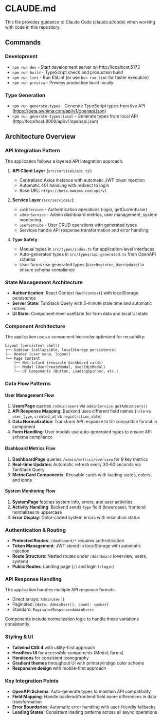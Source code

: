 # CLAUDE.md

This file provides guidance to Claude Code (claude.ai/code) when working with code in this repository.

## Commands

### Development
- `npm run dev` - Start development server on http://localhost:5173
- `npm run build` - TypeScript check and production build
- `npm run lint` - Run ESLint (or use `bun run lint` for faster execution)
- `npm run preview` - Preview production build locally

### Type Generation
- `npm run generate-types` - Generate TypeScript types from live API (https://beta.ownima.com/api/v1/openapi.json)
- `npm run generate-types:local` - Generate types from local API (http://localhost:8000/api/v1/openapi.json)

## Architecture Overview

### API Integration Pattern
The application follows a layered API integration approach:

1. **API Client Layer** (`src/services/api.ts`):
   - Centralized Axios instance with automatic JWT token injection
   - Automatic 401 handling with redirect to login
   - Base URL: `https://beta.ownima.com/api/v1`

2. **Service Layer** (`src/services/`):
   - `authService` - Authentication operations (login, getCurrentUser)
   - `adminService` - Admin dashboard metrics, user management, system monitoring
   - `userService` - User CRUD operations with generated types
   - Services handle API response transformation and error handling

3. **Type Safety**:
   - Manual types in `src/types/index.ts` for application-level interfaces
   - Auto-generated types in `src/types/api-generated.ts` from OpenAPI schema
   - User forms use generated types (`UserRegister`, `UserUpdate`) to ensure schema compliance

### State Management Architecture
- **Authentication**: React Context (`AuthContext`) with localStorage persistence
- **Server State**: TanStack Query with 5-minute stale time and automatic retries
- **UI State**: Component-level useState for form data and local UI state

### Component Architecture
The application uses a component hierarchy optimized for reusability:

```
Layout (persistent shell)
├── Sidebar (collapsible, localStorage persistence)
├── Header (user menu, logout)
└── Page Content
    ├── MetricCard (reusable dashboard cards)
    ├── Modal (UserCreateModal, UserEditModal)
    └── UI Components (Button, LoadingSpinner, etc.)
```

### Data Flow Patterns

#### User Management Flow
1. **UsersPage** queries `/admin/users` via `adminService.getAdminUsers()`
2. **API Response Mapping**: Backend uses different field names (`role` vs `user_type`, `created_at` vs `registration_date`)
3. **Data Normalization**: Transform API response to UI-compatible format in component
4. **Form Handling**: User modals use auto-generated types to ensure API schema compliance

#### Dashboard Metrics Flow
1. **DashboardPage** queries `/admin/metrics/overview` for 9 key metrics
2. **Real-time Updates**: Automatic refresh every 30-60 seconds via TanStack Query
3. **MetricCard Components**: Reusable cards with loading states, colors, and icons

#### System Monitoring Flow
1. **SystemPage** fetches system info, errors, and user activities
2. **Activity Handling**: Backend sends `type` field (lowercase), frontend normalizes to uppercase
3. **Error Display**: Color-coded system errors with resolution status

### Authentication & Routing
- **Protected Routes**: `/dashboard/*` requires authentication
- **Token Management**: JWT stored in localStorage with automatic injection
- **Route Structure**: Nested routes under `/dashboard` (overview, users, system)
- **Public Routes**: Landing page (`/`) and login (`/login`)

### API Response Handling
The application handles multiple API response formats:
- Direct arrays: `AdminUser[]`
- Paginated: `{data: AdminUser[], count: number}`
- Standard: `PaginatedResponse<AdminUser>`

Components include normalization logic to handle these variations consistently.

### Styling & UI
- **Tailwind CSS 4** with utility-first approach
- **Headless UI** for accessible components (Modal, forms)
- **Heroicons** for consistent iconography
- **Gradient themes** throughout UI with primary/indigo color scheme
- **Responsive design** with mobile-first approach

### Key Integration Points
- **OpenAPI Schema**: Auto-generate types to maintain API compatibility
- **Field Mapping**: Handle backend/frontend field name differences in data transformation
- **Error Boundaries**: Automatic error handling with user-friendly fallbacks
- **Loading States**: Consistent loading patterns across all async operations